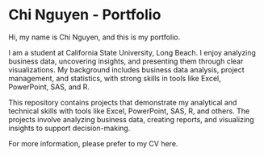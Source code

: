 # Chi Nguyen - Portfolio
Hi, my name is Chi Nguyen, and this is my portfolio.

I am a student at California State University, Long Beach. I enjoy analyzing business data, uncovering insights, and presenting them through clear visualizations. 
My background includes business data analysis, project management, and statistics, with strong skills in tools like Excel, PowerPoint, SAS, and R.

This repository contains projects that demonstrate my analytical and technical skills with tools like Excel, PowerPoint, SAS, R, and others. The projects involve analyzing business data, creating reports, and visualizing insights to support decision-making.

For more information, please prefer to my CV here. 

